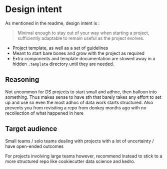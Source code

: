 # Design intent

As mentioned in the readme, design intent is :

> Minimal enough to stay out of your way when starting a project, sufficiently adaptable to remain useful as the project evolves.

+ Project template, as well as a set of guidelines
+ Meant to start bare bones and grow with the project as required
+ Extra components and template documentation are stowed away in a hidden `.template` directory until they are needed. 

## Reasoning

Not uncommon for DS projects to start small and adhoc, then balloon into something. Thus makes sense to have sth that barely takes any effort to set up and use so even the most adhoc of data work starts structured. Also prevents you from revisiting a repo from donkey months ago with no recollection of what happened in here

## Target audience

Small teams / solo teams dealing with projects with a lot of uncertainty / have open-ended outcomes

For projects involving large teams however, recommend instead to stick to a more structured repo like cookiecutter data science and kedro. 

